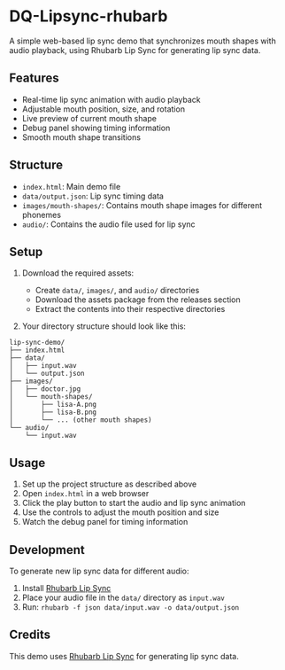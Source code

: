 # DQ-Lipsync-rhubarb

A simple web-based lip sync demo that synchronizes mouth shapes with audio playback, using Rhubarb Lip Sync for generating lip sync data.

## Features

- Real-time lip sync animation with audio playback
- Adjustable mouth position, size, and rotation
- Live preview of current mouth shape
- Debug panel showing timing information
- Smooth mouth shape transitions

## Structure

- `index.html`: Main demo file
- `data/output.json`: Lip sync timing data
- `images/mouth-shapes/`: Contains mouth shape images for different phonemes
- `audio/`: Contains the audio file used for lip sync

## Setup

1. Download the required assets:
   - Create `data/`, `images/`, and `audio/` directories
   - Download the assets package from the releases section
   - Extract the contents into their respective directories

2. Your directory structure should look like this:
```
lip-sync-demo/
├── index.html
├── data/
│   ├── input.wav
│   └── output.json
├── images/
│   ├── doctor.jpg
│   └── mouth-shapes/
│       ├── lisa-A.png
│       ├── lisa-B.png
│       └── ... (other mouth shapes)
└── audio/
    └── input.wav
```

## Usage

1. Set up the project structure as described above
2. Open `index.html` in a web browser
3. Click the play button to start the audio and lip sync animation
4. Use the controls to adjust the mouth position and size
5. Watch the debug panel for timing information

## Development

To generate new lip sync data for different audio:

1. Install [Rhubarb Lip Sync](https://github.com/DanielSWolf/rhubarb-lip-sync)
2. Place your audio file in the `data/` directory as `input.wav`
3. Run: `rhubarb -f json data/input.wav -o data/output.json`

## Credits

This demo uses [Rhubarb Lip Sync](https://github.com/DanielSWolf/rhubarb-lip-sync) for generating lip sync data.
